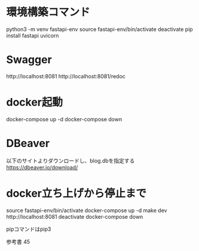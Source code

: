 # 環境構築コマンド
python3 -m venv fastapi-env
source fastapi-env/bin/activate
  deactivate
pip install fastapi uvicorn

# Swagger
http://localhost:8081
http://localhost:8081/redoc

# docker起動
docker-compose up -d
docker-compose down

# DBeaver
以下のサイトよりダウンロードし、blog.dbを指定する
https://dbeaver.io/download/

# docker立ち上げから停止まで
source fastapi-env/bin/activate
docker-compose up -d
make dev
http://localhost:8081
deactivate
docker-compose down

pipコマンドはpip3

参考書
45